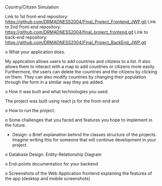 Country/Citizen Simulation

Link to 1st front-end repository: https://github.com/DRMADNESS2004/Final_Project_Frontend_JWP.git
Link to 2nd front-end repository: https://github.com/DRMADNESS2004/final_project_frontend.git
Link to back-end repository: https://github.com/DRMADNESS2004/Final_Project_BackEnd_JWP.git


o What your application does.

My application allows users to add countries and citizens to a list. It also allows them to interact with a map to add countries or citizens more easily. Furthermore, the users can delete the countries and the citizens by clicking on them. They can also modify countries by changing their population through the form in a similar way they are added. 

o How it was built and what technologies you used.

The project was built using react js for the front-end and 

o How to run the project.

o Some challenges that you faced and features you hope to implement in the future.

- Design:
o Brief explanation behind the classes structure of the projects. Imagine writing this for
someone that will continue development in your project.

o Database Design: Entity-Relationship Diagram

o End-points documentation for your backend

o Screenshots of the Web Application frontend explaining the features of the app
(desktop and mobile screenshots)